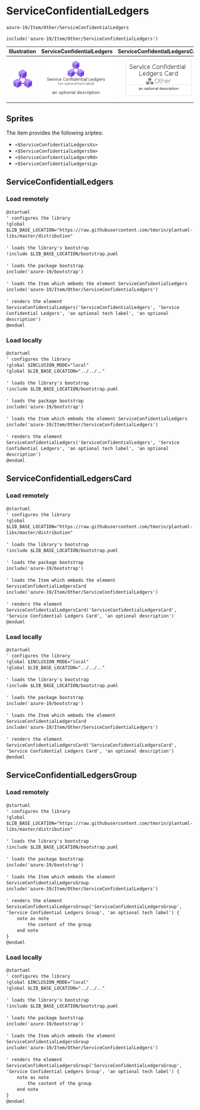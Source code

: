 # ServiceConfidentialLedgers


```text
azure-19/Item/Other/ServiceConfidentialLedgers
```

```text
include('azure-19/Item/Other/ServiceConfidentialLedgers')
```



| Illustration | ServiceConfidentialLedgers | ServiceConfidentialLedgersCard | ServiceConfidentialLedgersGroup |
| :---: | :---: | :---: | :---: |
| ![illustration for Illustration](../../../azure-19/Item/Other/ServiceConfidentialLedgers.png) | ![illustration for ServiceConfidentialLedgers](../../../azure-19/Item/Other/ServiceConfidentialLedgers.Local.png) | ![illustration for ServiceConfidentialLedgersCard](../../../azure-19/Item/Other/ServiceConfidentialLedgersCard.Local.png) | ![illustration for ServiceConfidentialLedgersGroup](../../../azure-19/Item/Other/ServiceConfidentialLedgersGroup.Local.png) |



## Sprites
The item provides the following sriptes:

- `<$ServiceConfidentialLedgersXs>`
- `<$ServiceConfidentialLedgersSm>`
- `<$ServiceConfidentialLedgersMd>`
- `<$ServiceConfidentialLedgersLg>`





## ServiceConfidentialLedgers

### Load remotely
```plantuml
@startuml
' configures the library
!global $LIB_BASE_LOCATION="https://raw.githubusercontent.com/tmorin/plantuml-libs/master/distribution"

' loads the library's bootstrap
!include $LIB_BASE_LOCATION/bootstrap.puml

' loads the package bootstrap
include('azure-19/bootstrap')

' loads the Item which embeds the element ServiceConfidentialLedgers
include('azure-19/Item/Other/ServiceConfidentialLedgers')

' renders the element
ServiceConfidentialLedgers('ServiceConfidentialLedgers', 'Service Confidential Ledgers', 'an optional tech label', 'an optional description')
@enduml
```

### Load locally
```plantuml
@startuml
' configures the library
!global $INCLUSION_MODE="local"
!global $LIB_BASE_LOCATION="../../.."

' loads the library's bootstrap
!include $LIB_BASE_LOCATION/bootstrap.puml

' loads the package bootstrap
include('azure-19/bootstrap')

' loads the Item which embeds the element ServiceConfidentialLedgers
include('azure-19/Item/Other/ServiceConfidentialLedgers')

' renders the element
ServiceConfidentialLedgers('ServiceConfidentialLedgers', 'Service Confidential Ledgers', 'an optional tech label', 'an optional description')
@enduml
```

## ServiceConfidentialLedgersCard

### Load remotely
```plantuml
@startuml
' configures the library
!global $LIB_BASE_LOCATION="https://raw.githubusercontent.com/tmorin/plantuml-libs/master/distribution"

' loads the library's bootstrap
!include $LIB_BASE_LOCATION/bootstrap.puml

' loads the package bootstrap
include('azure-19/bootstrap')

' loads the Item which embeds the element ServiceConfidentialLedgersCard
include('azure-19/Item/Other/ServiceConfidentialLedgers')

' renders the element
ServiceConfidentialLedgersCard('ServiceConfidentialLedgersCard', 'Service Confidential Ledgers Card', 'an optional description')
@enduml
```

### Load locally
```plantuml
@startuml
' configures the library
!global $INCLUSION_MODE="local"
!global $LIB_BASE_LOCATION="../../.."

' loads the library's bootstrap
!include $LIB_BASE_LOCATION/bootstrap.puml

' loads the package bootstrap
include('azure-19/bootstrap')

' loads the Item which embeds the element ServiceConfidentialLedgersCard
include('azure-19/Item/Other/ServiceConfidentialLedgers')

' renders the element
ServiceConfidentialLedgersCard('ServiceConfidentialLedgersCard', 'Service Confidential Ledgers Card', 'an optional description')
@enduml
```

## ServiceConfidentialLedgersGroup

### Load remotely
```plantuml
@startuml
' configures the library
!global $LIB_BASE_LOCATION="https://raw.githubusercontent.com/tmorin/plantuml-libs/master/distribution"

' loads the library's bootstrap
!include $LIB_BASE_LOCATION/bootstrap.puml

' loads the package bootstrap
include('azure-19/bootstrap')

' loads the Item which embeds the element ServiceConfidentialLedgersGroup
include('azure-19/Item/Other/ServiceConfidentialLedgers')

' renders the element
ServiceConfidentialLedgersGroup('ServiceConfidentialLedgersGroup', 'Service Confidential Ledgers Group', 'an optional tech label') {
    note as note
        the content of the group
    end note
}
@enduml
```

### Load locally
```plantuml
@startuml
' configures the library
!global $INCLUSION_MODE="local"
!global $LIB_BASE_LOCATION="../../.."

' loads the library's bootstrap
!include $LIB_BASE_LOCATION/bootstrap.puml

' loads the package bootstrap
include('azure-19/bootstrap')

' loads the Item which embeds the element ServiceConfidentialLedgersGroup
include('azure-19/Item/Other/ServiceConfidentialLedgers')

' renders the element
ServiceConfidentialLedgersGroup('ServiceConfidentialLedgersGroup', 'Service Confidential Ledgers Group', 'an optional tech label') {
    note as note
        the content of the group
    end note
}
@enduml
```


